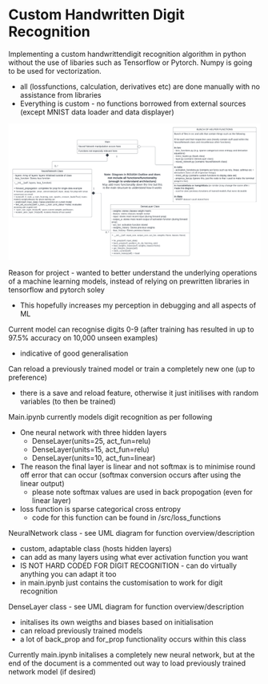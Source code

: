 # Custom Handwritten Digit Recognition

Implementing a custom handwrittendigit recognition algorithm in python without the use of libaries such as Tensorflow or Pytorch. Numpy is going to be used for vectorization.
- all (lossfunctions, calculation, derivatives etc) are done manually with no assistance from libraries 
- Everything is custom - no functions borrowed from external sources (except MNIST data loader and data displayer)


![UML Diagram](UML.png)

Reason for project - wanted to better understand the underlying operations of a machine learning models, instead of relying on prewritten libraries in tensorflow and pytorch soley
- This hopefully increases my perception in debugging and all aspects of ML

Current model can recognise digits 0-9 (after training has resulted in up to 97.5% accuracy on 10,000 unseen examples)
- indicative of good generalisation

Can reload a previously trained model or train a completely new one (up to preference)
- there is a save and reload feature, otherwise it just initilises with random variables (to then be trained)

Main.ipynb currently models digit recognition as per following
- One neural network with three hidden layers
    - DenseLayer(units=25, act_fun=relu)
    - DenseLayer(units=15, act_fun=relu)
    - DenseLayer(units=10, act_fun=linear)
- The reason the final layer is linear and not softmax is to minimise round off error that can occur (softmax conversion occurs after using the linear output)
    - please note softmax values are used in back propogation (even for linear layer)
- loss function is sparse categorical cross entropy 
    - code for this function can be found in /src/loss_functions

NeuralNetwork class - see UML diagram for function overview/description
- custom, adaptable class (hosts hidden layers)
- can add as many layers using what ever activation function you want
- IS NOT HARD CODED FOR DIGIT RECOGNITION - can do virtually anything you can adapt it too
- in main.ipynb just contains the customisation to work for digit recognition

DenseLayer class - see UML diagram for function overview/description
- initalises its own weigths and biases based on initialisation
- can reload previously trained models
- a lot of back_prop and for_prop functionality occurs within this class

Currently main.ipynb initalises a completely new neural network, but at the end of the document is a commented out way to load previously trained network model (if desired)

